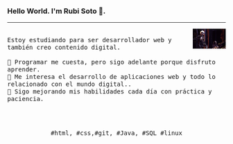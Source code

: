 ### Hello World. I'm Rubi Soto 👋.
---
<p>
  <img src="imagen1.gif" align="right" width="15%"/>

  <samp>
    <br>Estoy estudiando para ser desarrollador web y también creo contenido digital.
    <br>
    <br>🔹 Programar me cuesta, pero sigo adelante porque disfruto aprender.
    <br>🔹 Me interesa el desarrollo de aplicaciones web y todo lo relacionado con el mundo digital..
    <br>🔹 Sigo mejorando mis habilidades cada día con práctica y paciencia.
  </samp>

  <br><br>

  <p align="center">
    <samp>
      #html, #css,#git, #Java, #SQL #linux
    </samp>
    <br>
  </p>
</p>
